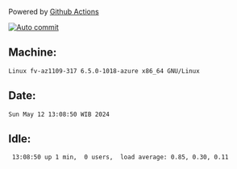 Powered by [Github Actions](https://github.com/features/actions)

[![Auto commit](https://github.com/hiage/workstation/workflows/Auto%20commit/badge.svg)](https://github.com/hiage/workstation/actions?query=workflow%3A%22Auto+commit%22)

## Machine:
```
Linux fv-az1109-317 6.5.0-1018-azure x86_64 GNU/Linux
```
## Date:
```
Sun May 12 13:08:50 WIB 2024
```
## Idle:
```
 13:08:50 up 1 min,  0 users,  load average: 0.85, 0.30, 0.11
```
